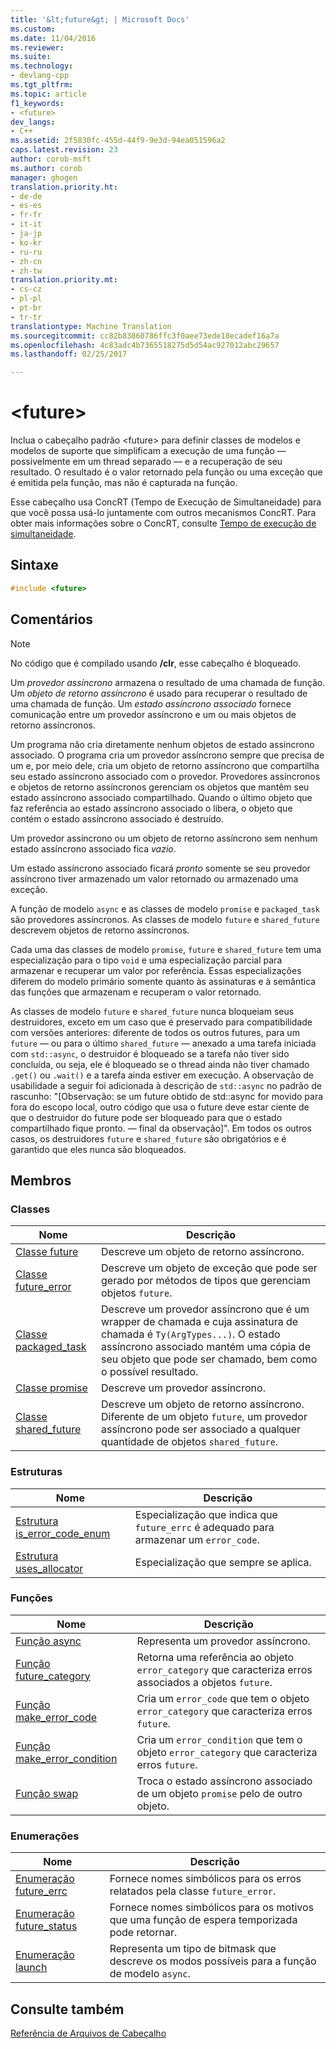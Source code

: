 ```yaml
---
title: '&lt;future&gt; | Microsoft Docs'
ms.custom: 
ms.date: 11/04/2016
ms.reviewer: 
ms.suite: 
ms.technology:
- devlang-cpp
ms.tgt_pltfrm: 
ms.topic: article
f1_keywords:
- <future>
dev_langs:
- C++
ms.assetid: 2f5830fc-455d-44f9-9e3d-94ea051596a2
caps.latest.revision: 23
author: corob-msft
ms.author: corob
manager: ghogen
translation.priority.ht:
- de-de
- es-es
- fr-fr
- it-it
- ja-jp
- ko-kr
- ru-ru
- zh-cn
- zh-tw
translation.priority.mt:
- cs-cz
- pl-pl
- pt-br
- tr-tr
translationtype: Machine Translation
ms.sourcegitcommit: cc82b83860786ffc3f0aee73ede18ecadef16a7a
ms.openlocfilehash: 4c83adc4b7365518275d5d54ac927012abc29657
ms.lasthandoff: 02/25/2017

---
```

# <a name="ltfuturegt"></a>&lt;future&gt;
Inclua o cabeçalho padrão \<future> para definir classes de modelos e modelos de suporte que simplificam a execução de uma função — possivelmente em um thread separado — e a recuperação de seu resultado. O resultado é o valor retornado pela função ou uma exceção que é emitida pela função, mas não é capturada na função.  
  
 Esse cabeçalho usa ConcRT (Tempo de Execução de Simultaneidade) para que você possa usá-lo juntamente com outros mecanismos ConcRT. Para obter mais informações sobre o ConcRT, consulte [Tempo de execução de simultaneidade](../parallel/concrt/concurrency-runtime.md).  
  
## <a name="syntax"></a>Sintaxe  
  
```cpp  
#include <future>  
```  
  
## <a name="remarks"></a>Comentários  
  
> [!NOTE]
>  No código que é compilado usando **/clr**, esse cabeçalho é bloqueado.  
  
 Um *provedor assíncrono* armazena o resultado de uma chamada de função. Um *objeto de retorno assíncrono* é usado para recuperar o resultado de uma chamada de função. Um *estado assíncrono associado* fornece comunicação entre um provedor assíncrono e um ou mais objetos de retorno assíncronos.  
  
 Um programa não cria diretamente nenhum objetos de estado assíncrono associado. O programa cria um provedor assíncrono sempre que precisa de um e, por meio dele, cria um objeto de retorno assíncrono que compartilha seu estado assíncrono associado com o provedor. Provedores assíncronos e objetos de retorno assíncronos gerenciam os objetos que mantêm seu estado assíncrono associado compartilhado. Quando o último objeto que faz referência ao estado assíncrono associado o libera, o objeto que contém o estado assíncrono associado é destruído.  
  
 Um provedor assíncrono ou um objeto de retorno assíncrono sem nenhum estado assíncrono associado fica *vazio*.  
  
 Um estado assíncrono associado ficará *pronto* somente se seu provedor assíncrono tiver armazenado um valor retornado ou armazenado uma exceção.  
  
 A função de modelo `async` e as classes de modelo `promise` e `packaged_task` são provedores assíncronos. As classes de modelo `future` e `shared_future` descrevem objetos de retorno assíncronos.  
  
 Cada uma das classes de modelo `promise`, `future` e `shared_future` tem uma especialização para o tipo `void` e uma especialização parcial para armazenar e recuperar um valor por referência. Essas especializações diferem do modelo primário somente quanto às assinaturas e à semântica das funções que armazenam e recuperam o valor retornado.  
  
 As classes de modelo `future` e `shared_future` nunca bloqueiam seus destruidores, exceto em um caso que é preservado para compatibilidade com versões anteriores: diferente de todos os outros futures, para um `future` — ou para o último `shared_future` — anexado a uma tarefa iniciada com `std::async`, o destruidor é bloqueado se a tarefa não tiver sido concluída, ou seja, ele é bloqueado se o thread ainda não tiver chamado `.get()` ou `.wait()` e a tarefa ainda estiver em execução. A observação de usabilidade a seguir foi adicionada à descrição de `std::async` no padrão de rascunho: "[Observação: se um future obtido de std::async for movido para fora do escopo local, outro código que usa o future deve estar ciente de que o destruidor do future pode ser bloqueado para que o estado compartilhado fique pronto. — final da observação]". Em todos os outros casos, os destruidores `future` e `shared_future` são obrigatórios e é garantido que eles nunca são bloqueados.  
  
## <a name="members"></a>Membros  
  
### <a name="classes"></a>Classes  
  
|Nome|Descrição|  
|----------|-----------------|  
|[Classe future](../standard-library/future-class.md)|Descreve um objeto de retorno assíncrono.|  
|[Classe future_error](../standard-library/future-error-class.md)|Descreve um objeto de exceção que pode ser gerado por métodos de tipos que gerenciam objetos `future`.|  
|[Classe packaged_task](../standard-library/packaged-task-class.md)|Descreve um provedor assíncrono que é um wrapper de chamada e cuja assinatura de chamada é `Ty(ArgTypes...)`. O estado assíncrono associado mantém uma cópia de seu objeto que pode ser chamado, bem como o possível resultado.|  
|[Classe promise](../standard-library/promise-class.md)|Descreve um provedor assíncrono.|  
|[Classe shared_future](../standard-library/shared-future-class.md)|Descreve um objeto de retorno assíncrono. Diferente de um objeto `future`, um provedor assíncrono pode ser associado a qualquer quantidade de objetos `shared_future`.|  
  
### <a name="structures"></a>Estruturas  
  
|Nome|Descrição|  
|----------|-----------------|  
|[Estrutura is_error_code_enum](../standard-library/is-error-code-enum-structure.md)|Especialização que indica que `future_errc` é adequado para armazenar um `error_code`.|  
|[Estrutura uses_allocator](../standard-library/uses-allocator-structure.md)|Especialização que sempre se aplica.|  
  
### <a name="functions"></a>Funções  
  
|Nome|Descrição|  
|----------|-----------------|  
|[Função async](../standard-library/future-functions.md#async_function)|Representa um provedor assíncrono.|  
|[Função future_category](../standard-library/future-functions.md#future_category_function)|Retorna uma referência ao objeto `error_category` que caracteriza erros associados a objetos `future`.|  
|[Função make_error_code](../standard-library/future-functions.md#make_error_code_function)|Cria um `error_code` que tem o objeto `error_category` que caracteriza erros `future`.|  
|[Função make_error_condition](../standard-library/future-functions.md#make_error_condition_function)|Cria um `error_condition` que tem o objeto `error_category` que caracteriza erros `future`.|  
|[Função swap](../standard-library/future-functions.md#swap_function)|Troca o estado assíncrono associado de um objeto `promise` pelo de outro objeto.|  
  
### <a name="enumerations"></a>Enumerações  
  
|Nome|Descrição|  
|----------|-----------------|  
|[Enumeração future_errc](../standard-library/future-enums.md#future_errc_enumeration)|Fornece nomes simbólicos para os erros relatados pela classe `future_error`.|  
|[Enumeração future_status](../standard-library/future-enums.md#future_status_enumeration)|Fornece nomes simbólicos para os motivos que uma função de espera temporizada pode retornar.|  
|[Enumeração launch](../standard-library/future-enums.md#launch_enumeration)|Representa um tipo de bitmask que descreve os modos possíveis para a função de modelo `async`.|  
  
## <a name="see-also"></a>Consulte também  
 [Referência de Arquivos de Cabeçalho](../standard-library/cpp-standard-library-header-files.md)




